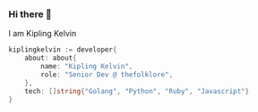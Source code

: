 ### Hi there 👋
<!-- About me -->
I am Kipling Kelvin
```go
kiplingkelvin := developer{
    about: about{
        name: "Kipling Kelvin",
        role: "Senior Dev @ thefolklore",
    },
    tech: []string{"Golang", "Python", "Ruby", "Javascript"}
}

```
